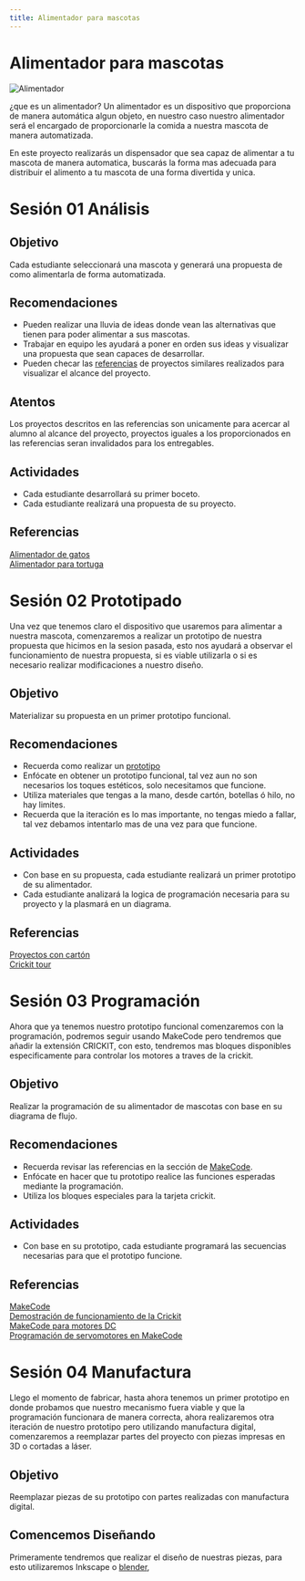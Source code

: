 ```yaml
---
title: Alimentador para mascotas
---
```


# Alimentador para mascotas
![Alimentador]({{site.baseurl}}/img/alimentador.jpg)

¿que es un alimentador?
Un alimentador es un dispositivo que proporciona de manera automática algun objeto, en nuestro caso nuestro alimentador será el encargado de proporcionarle la comida a nuestra mascota de manera automatizada. 

En este proyecto realizarás un dispensador que sea capaz de alimentar a tu mascota de manera automatica, buscarás la forma mas adecuada para distribuir el alimento a tu mascota de una forma divertida y unica.



# Sesión 01 Análisis
## Objetivo
Cada estudiante seleccionará una mascota y generará una propuesta de como alimentarla de forma automatizada.
## Recomendaciones
- Pueden realizar una lluvia de ideas donde vean las alternativas que tienen para poder alimentar a sus mascotas.
- Trabajar en equipo les ayudará a poner en orden sus ideas y visualizar una propuesta que sean capaces de desarrollar.
- Pueden checar las [referencias](http://learn.makercademy.com/modules/referencias/Proyectos/) de proyectos similares realizados para visualizar el alcance del proyecto.

## Atentos  
Los proyectos descritos en las referencias son unicamente para acercar al alumno al alcance del proyecto, proyectos iguales a los proporcionados en las referencias seran invalidados para los entregables.

## Actividades
- Cada estudiante desarrollará su primer boceto. 
- Cada estudiante realizará una propuesta de su proyecto.

## Referencias 
[Alimentador de gatos](https://learn.adafruit.com/automatic-cat-treat-dispenser) <br/>
[Alimentador para tortuga](https://www.instructables.com/id/Alimentador-automatico-de-mascotas/)


# Sesión 02 Prototipado
Una vez que tenemos claro el dispositivo que usaremos para alimentar a nuestra mascota, comenzaremos a realizar un prototipo de nuestra propuesta que hicimos en la sesion pasada, esto nos ayudará a observar el funcionamiento de nuestra propuesta, si es viable utilizarla o si es necesario realizar modificaciones a nuestro diseño. 

## Objetivo
Materializar su propuesta en un primer prototipo funcional.
## Recomendaciones
- Recuerda como realizar un [prototipo](http://learn.makercademy.com/modules/intro/soluciondeproblemas/)
- Enfócate en obtener un prototipo funcional, tal vez aun no son necesarios los toques estéticos, solo necesitamos que funcione.
- Utiliza materiales que tengas a la mano, desde cartón, botellas ó hilo, no hay limites.
- Recuerda que la iteración es lo mas importante, no tengas miedo a fallar, tal vez debamos intentarlo mas de una vez para que funcione.

## Actividades
- Con base en su propuesta, cada estudiante realizará un primer prototipo de su alimentador.
- Cada estudiante analizará la logica de programación necesaria para su proyecto y la plasmará en un diagrama.
## Referencias

[Proyectos con cartón](http://learn.makercademy.com/modules/referencias/Carton/) <br/>
[Crickit tour](https://learn.adafruit.com/adafruit-crickit-creative-robotic-interactive-construction-kit/crickit-tour) <br>

# Sesión 03 Programación
Ahora que ya tenemos nuestro prototipo funcional comenzaremos con la programación, podremos seguir usando MakeCode pero tendremos que añadir la extensión CRICKIT, con esto, tendremos mas bloques disponibles especificamente para controlar los motores a traves de la crickit.

## Objetivo
Realizar la programación de su alimentador de mascotas con base en su diagrama de flujo.

## Recomendaciones 
- Recuerda revisar las referencias en la sección de [MakeCode](http://learn.makercademy.com/modules/referencias/Makecode/).
- Enfócate en hacer que tu prototipo realice las funciones esperadas mediante la programación.
- Utiliza los bloques especiales para la tarjeta crickit.

## Actividades

- Con base en su prototipo, cada estudiante programará las secuencias necesarias para que el prototipo funcione.

## Referencias
[MakeCode](http://learn.makercademy.com/modules/referencias/Makecode/) <br/>
[Demostración de funcionamiento de la Crickit](https://learn.adafruit.com/crickit-exhibit-demo-board) <br/>
[MakeCode para motores DC](https://learn.adafruit.com/make-it-move-with-crickit/dc-motor-makecode) <br/>
[Programación de servomotores en MakeCode](https://learn.adafruit.com/make-it-move-with-crickit/servo-makecode) <br/>

# Sesión 04 Manufactura 
Llego el momento de fabricar, hasta ahora tenemos un primer prototipo en donde probamos que nuestro mecanismo fuera viable y que la programación funcionara de manera correcta, ahora realizaremos otra iteración de nuestro prototipo pero utilizando manufactura digital, comenzaremos a reemplazar partes del proyecto con piezas impresas en 3D o cortadas a láser.

## Objetivo 
Reemplazar piezas de su prototipo con partes realizadas con manufactura digital.

## Comencemos Diseñando 

Primeramente tendremos que realizar el diseño de nuestras piezas, para esto utilizaremos Inkscape o [blender](http://learn.makercademy.com/modules/referencias/modelado3d/), 

